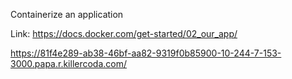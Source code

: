 Containerize an application

Link: https://docs.docker.com/get-started/02_our_app/

https://81f4e289-ab38-46bf-aa82-9319f0b85900-10-244-7-153-3000.papa.r.killercoda.com/
